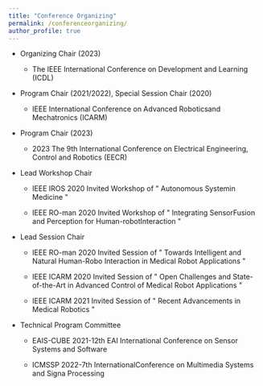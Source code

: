 ```yaml
---
title: "Conference Organizing"
permalink: /conferenceorganizing/
author_profile: true
---
```

* Organizing Chair (2023)

   * The IEEE International Conference on Development and Learning (ICDL)

* Program Chair (2021/2022), Special Session Chair (2020)

   * IEEE International Conference on Advanced Roboticsand Mechatronics (ICARM)

*  Program Chair (2023)

   * 2023 The 9th International Conference on Electrical Engineering, Control and Robotics (EECR) 
  
* Lead Workshop Chair

   * IEEE IROS 2020 Invited Workshop of " Autonomous Systemin Medicine "

   * IEEE RO-man 2020 Invited Workshop of " Integrating SensorFusion and Perception for Human-robotInteraction "

* Lead Session Chair

   * IEEE RO-man 2020 Invited Session of " Towards Intelligent and Natural Human-Robo Interaction in Medical Robot Applications "

   * IEEE ICARM 2020 Invited Session of " Open Challenges and State-of-the-Art in Advanced Control of Medical Robot Applications "

   * IEEE ICARM 2021 Invited Session of " Recent Advancements in Medical Robotics "

* Technical Program Committee

   * EAIS-CUBE 2021-12th EAI International Conference on Sensor Systems and Software

   * ICMSSP 2022-7th InternationalConference on Multimedia Systems and Signa Processing

